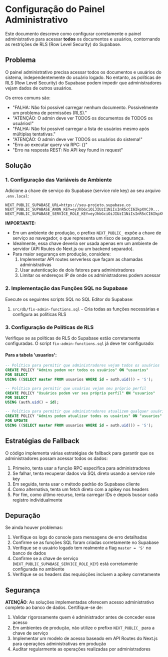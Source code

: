# Configuração do Painel Administrativo

Este documento descreve como configurar corretamente o painel administrativo para acessar **todos** os documentos e usuários, contornando as restrições de RLS (Row Level Security) do Supabase.

## Problema

O painel administrativo precisa acessar todos os documentos e usuários do sistema, independentemente do usuário logado. No entanto, as políticas de RLS (Row Level Security) do Supabase podem impedir que administradores vejam dados de outros usuários.

Os erros comuns são:
- "FALHA: Não foi possível carregar nenhum documento. Possivelmente um problema de permissões (RLS)."
- "ATENÇÃO: O admin deve ver TODOS os documentos de TODOS os usuários!"
- "FALHA: Não foi possível carregar a lista de usuários mesmo após múltiplas tentativas."
- "ATENÇÃO: O admin deve ver TODOS os usuários do sistema!"
- "Erro ao executar query via RPC: {}"
- "Erro na resposta REST: No API key found in request"

## Solução

### 1. Configuração das Variáveis de Ambiente

Adicione a chave de serviço do Supabase (service role key) ao seu arquivo `.env.local`:

```
NEXT_PUBLIC_SUPABASE_URL=https://seu-projeto.supabase.co
NEXT_PUBLIC_SUPABASE_ANON_KEY=eyJhbGciOiJIUzI1NiIsInR5cCI6IkpXVCJ9...
NEXT_PUBLIC_SUPABASE_SERVICE_ROLE_KEY=eyJhbGciOiJIUzI1NiIsInR5cCI6IkpXVCJ9...
```

**IMPORTANTE:** 
- Em um ambiente de produção, o prefixo `NEXT_PUBLIC_` expõe a chave de serviço ao navegador, o que representa um risco de segurança.
- Idealmente, essa chave deveria ser usada apenas em um ambiente de servidor (API Routes do Next.js ou um backend separado).
- Para maior segurança em produção, considere:
  1. Implementar API routes serverless que façam as chamadas administrativas
  2. Usar autenticação de dois fatores para administradores 
  3. Limitar os endereços IP de onde os administradores podem acessar

### 2. Implementação das Funções SQL no Supabase

Execute os seguintes scripts SQL no SQL Editor do Supabase:

1. `src/db/fix-admin-functions.sql` - Cria todas as funções necessárias e configura as políticas RLS

### 3. Configuração de Políticas de RLS

Verifique se as políticas de RLS do Supabase estão corretamente configuradas. O script `fix-admin-functions.sql` já deve ter configurado:

#### Para a tabela 'usuarios':

```sql
-- Política para permitir que administradores vejam todos os usuários
CREATE POLICY "Admins podem ver todos os usuários" ON "usuarios"
FOR SELECT
USING ((SELECT master FROM usuarios WHERE id = auth.uid()) = 'S');

-- Política para permitir que usuários vejam seu próprio perfil
CREATE POLICY "Usuários podem ver seu próprio perfil" ON "usuarios"
FOR SELECT
USING (auth.uid() = id);

-- Política para permitir que administradores atualizem qualquer usuário
CREATE POLICY "Admins podem atualizar todos os usuários" ON "usuarios"
FOR UPDATE
USING ((SELECT master FROM usuarios WHERE id = auth.uid()) = 'S');
```

## Estratégias de Fallback

O código implementa várias estratégias de fallback para garantir que os administradores possam acessar todos os dados:

1. Primeiro, tenta usar a função RPC específica para administradores
2. Se falhar, tenta recuperar dados via SQL direto usando a service role key
3. Em seguida, tenta usar o método padrão do Supabase cliente
4. Como alternativa, tenta um fetch direto com a apikey nos headers
5. Por fim, como último recurso, tenta carregar IDs e depois buscar cada registro individualmente

## Depuração

Se ainda houver problemas:

1. Verifique os logs do console para mensagens de erro detalhadas
2. Confirme se as funções SQL foram criadas corretamente no Supabase
3. Verifique se o usuário logado tem realmente a flag `master = 'S'` no banco de dados
4. Confirme se a chave de serviço (`NEXT_PUBLIC_SUPABASE_SERVICE_ROLE_KEY`) está corretamente configurada no ambiente
5. Verifique se os headers das requisições incluem a apikey corretamente

## Segurança

**ATENÇÃO**: As soluções implementadas oferecem acesso administrativo completo ao banco de dados. Certifique-se de:

1. Validar rigorosamente quem é administrador antes de conceder esse acesso
2. Em ambientes de produção, não utilize o prefixo `NEXT_PUBLIC_` para a chave de serviço
3. Implementar um modelo de acesso baseado em API Routes do Next.js para operações administrativas em produção
4. Auditar regularmente as operações realizadas por administradores
